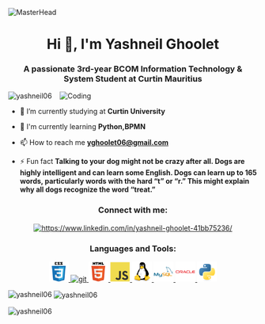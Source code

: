 ![MasterHead](https://camo.githubusercontent.com/ba9f3bd30647e352a3f5e1e45eb45c6ec7bad6155cd16aaedf4a426738da0ca5/68747470733a2f2f696e646f616e616c79746963612e636f6d2f7374617469632f696d616765732f62616e6e6572722e676966)
<h1 align="center">Hi 👋, I'm Yashneil Ghoolet</h1>
<h3 align="center">A passionate 3rd-year BCOM Information Technology & System Student at Curtin Mauritius</h3>
<img align="right" alt="Coding" width="400" src="https://camo.githubusercontent.com/c8626937d147ba7805f0989930848b2065807daae2202356d7201a9246c30b51/68747470733a2f2f6d69722d73332d63646e2d63662e626568616e63652e6e65742f70726f6a6563745f6d6f64756c65732f66732f3831626234623136353638343031392e363430623630333864313333652e676966">


<p align="left"> <img src="https://komarev.com/ghpvc/?username=yashneil06&label=Profile%20views&color=0e75b6&style=flat" alt="yashneil06" /> </p>

- 🌱 I’m currently studying at **Curtin University**

- 💬 I'm currently learning **Python,BPMN**

- 📫 How to reach me **yghoolet06@gmail.com**

- ⚡ Fun fact **Talking to your dog might not be crazy after all. Dogs are highly intelligent and can learn some English. Dogs can learn up to 165 words, particularly words with the hard “t” or “r.” This might explain why all dogs recognize the word “treat.”**

<h3 align="center">Connect with me:</h3>
<p align="center">
<a href="https://linkedin.com/in/https://www.linkedin.com/in/yashneil-ghoolet-41bb75236/" target="blank"><img align="center" src="https://raw.githubusercontent.com/rahuldkjain/github-profile-readme-generator/master/src/images/icons/Social/linked-in-alt.svg" alt="https://www.linkedin.com/in/yashneil-ghoolet-41bb75236/" height="30" width="40" /></a>
</p>

<h3 align="center">Languages and Tools:</h3>
<p align="center"> <a href="https://www.w3schools.com/css/" target="_blank" rel="noreferrer"> <img src="https://raw.githubusercontent.com/devicons/devicon/master/icons/css3/css3-original-wordmark.svg" alt="css3" width="40" height="40"/> </a> <a href="https://git-scm.com/" target="_blank" rel="noreferrer"> <img src="https://www.vectorlogo.zone/logos/git-scm/git-scm-icon.svg" alt="git" width="40" height="40"/> </a> <a href="https://www.w3.org/html/" target="_blank" rel="noreferrer"> <img src="https://raw.githubusercontent.com/devicons/devicon/master/icons/html5/html5-original-wordmark.svg" alt="html5" width="40" height="40"/> </a> <a href="https://developer.mozilla.org/en-US/docs/Web/JavaScript" target="_blank" rel="noreferrer"> <img src="https://raw.githubusercontent.com/devicons/devicon/master/icons/javascript/javascript-original.svg" alt="javascript" width="40" height="40"/> </a> <a href="https://www.linux.org/" target="_blank" rel="noreferrer"> <img src="https://raw.githubusercontent.com/devicons/devicon/master/icons/linux/linux-original.svg" alt="linux" width="40" height="40"/> </a> <a href="https://www.mysql.com/" target="_blank" rel="noreferrer"> <img src="https://raw.githubusercontent.com/devicons/devicon/master/icons/mysql/mysql-original-wordmark.svg" alt="mysql" width="40" height="40"/> </a> <a href="https://www.oracle.com/" target="_blank" rel="noreferrer"> <img src="https://raw.githubusercontent.com/devicons/devicon/master/icons/oracle/oracle-original.svg" alt="oracle" width="40" height="40"/> </a> <a href="https://www.python.org" target="_blank" rel="noreferrer"> <img src="https://raw.githubusercontent.com/devicons/devicon/master/icons/python/python-original.svg" alt="python" width="40" height="40"/> </a> </p>

<p><img align="left" src="https://github-readme-stats-sigma-five.vercel.app/api/top-langs?username=yashneil06&show_icons=true&theme=dark&locale=en&layout=compact" alt="yashneil06" /></p>

<p>&nbsp;<img align="center" src="https://github-readme-stats-sigma-five.vercel.app/api?username=yashneil06&show_icons=true&locale=en" alt="yashneil06" /></p>

<p><img align="center" src="https://github-readme-streak-stats.herokuapp.com/?user=yashneil06&" alt="yashneil06" /></p>
